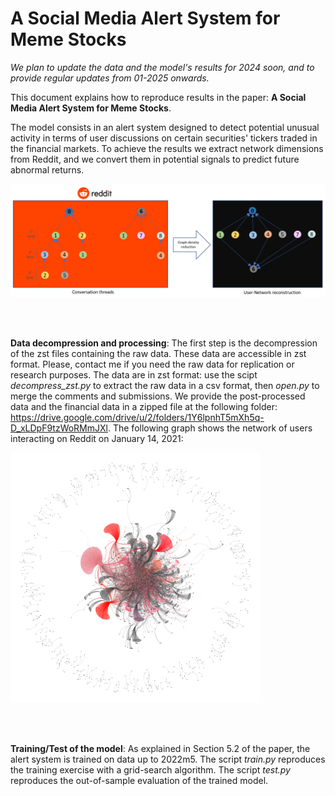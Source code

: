 # A Social Media Alert System for Meme Stocks

*We plan to update the data and the model's results for 2024 soon, and to provide regular updates from 01-2025 onwards.*

This document explains how to reproduce results in the paper: **A Social Media Alert System for Meme Stocks**.

The model consists in an alert system designed to detect potential unusual activity in terms of user discussions on certain securities' tickers traded in the financial markets.
To achieve the results we extract network dimensions from Reddit, and we convert them in potential signals to predict future abnormal returns. 

<img src="figures/Network_creation.PNG" alt="Reddit social structure" width="600">

<br><br>

**Data decompression and processing**: 
The first step is the decompression of the zst files containing the raw data. These data are accessible in zst format. Please, contact me if you need the raw data for replication or research purposes.
The data are in zst format: use the scipt *decompress_zst.py* to extract the raw data in a csv format, then *open.py* to merge the comments and submissions. 
We provide the post-processed data and the financial data in a zipped file at the following folder: https://drive.google.com/drive/u/2/folders/1Y6lpnhT5mXh5q-D_xLDpF9tzWoRMmJXl.
The following graph shows the network of users interacting on Reddit on January 14, 2021:

<img src="figures/GME_network_graph_14_01_2021_lighter_background.png" alt="Reddit social structure" width="400">

<br><br>

**Training/Test of the model**:
As explained in Section 5.2 of the paper, the alert system is trained on data up to 2022m5. The script *train.py* reproduces the training exercise with a grid-search algorithm. The script *test.py* reproduces the out-of-sample evaluation of the trained model.

